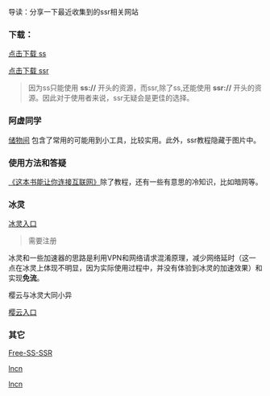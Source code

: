 导读：分享一下最近收集到的ssr相关网站

### 下载：

[点击下载 ss](https://github.com/shadowsocks/shadowsocks-windows/releases)

[点击下载 ssr](https://github.com/shadowsocksrr/shadowsocksr-csharp/releases)

> 因为ss只能使用 **ss://** 开头的资源，而ssr,除了ss,还能使用 **ssr://** 开头的资源。因此对于使用者来说，ssr无疑会是更佳的选择。

### 阿虚同学

[储物间](http://kyon945.ys168.com/)  包含了常用的可能用到小工具，比较实用。此外，ssr教程隐藏于图片中。

### 使用方法和答疑

[《这本书能让你连接互联网》](http://loremwalker.github.io/fq-book)除了教程，还有一些有意思的冷知识，比如暗网等。

### 冰灵

[冰灵入口](http://www.bssr.vip/user) 

> 需要注册

冰灵和一些加速器的思路是利用VPN和网络请求混淆原理，减少网络延时（这一点在冰灵上体现不明显，因为实际使用过程中，并没有体验到冰灵的加速效果）和实现**免流**。

樱云与冰灵大同小异

[樱云入口](https://yingyun.me/user) 

### 其它

[Free-SS-SSR](https://github.com/dxxzst/Free-SS-SSR)

[lncn](https://lncn.org/)

[lncn](http://nulastudio.org/Freedom/)
